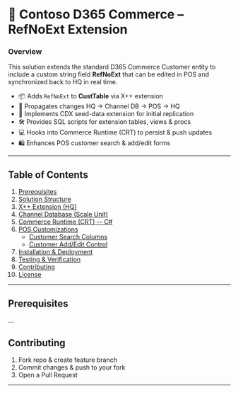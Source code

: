 
# 🚀 Contoso D365 Commerce – RefNoExt Extension

### Overview
This solution extends the standard D365 Commerce Customer entity to include a custom string field **RefNoExt** that can be edited in POS and synchronized back to HQ in real time.

- 📦 Adds `RefNoExt` to **CustTable** via X++ extension  
- 🔄 Propagates changes HQ → Channel DB → POS → HQ  
- 🌱 Implements CDX seed-data extension for initial replication  
- 🛠️ Provides SQL scripts for extension tables, views &amp; procs  
- 💻 Hooks into Commerce Runtime (CRT) to persist &amp; push updates  
- 🛍️ Enhances POS customer search &amp; add/edit forms  

---

## Table of Contents
1. [Prerequisites](#prerequisites)
2. [Solution Structure](#solution-structure)
3. [X++ Extension (HQ)](#x-extension-hq)
4. [Channel Database (Scale Unit)](#channel-database-scale-unit)
5. [Commerce Runtime (CRT) -- C#](#commerce-runtime-crt----c)
6. [POS Customizations](#pos-customizations)
    - [Customer Search Columns](#customer-search-columns)
    - [Customer Add/Edit Control](#customer-addedit-control)
7. [Installation &amp; Deployment](#installation-amp-deployment)
8. [Testing &amp; Verification](#testing-amp-verification)
9. [Contributing](#contributing)
10. [License](#license)

---

## Prerequisites
...

## Contributing
1. Fork repo &amp; create feature branch  
2. Commit changes &amp; push to your fork  
3. Open a Pull Request

---
